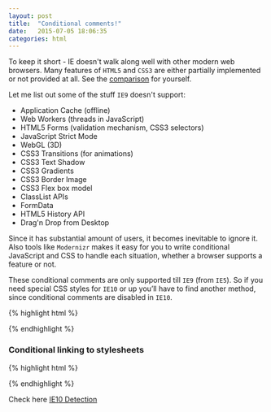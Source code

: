 ```yaml
---
layout: post
title:  "Conditional comments!"
date:   2015-07-05 18:06:35
categories: html
---
```


To keep it short - IE doesn't walk along well with other modern web browsers. Many features of `HTML5` and `CSS3` are either partially implemented or not provided at all. See the [comparison](https://html5test.com/compare/browser/ie-9.html) for yourself. 

Let me list out some of the stuff `IE9` doesn't support:

- Application Cache (offline)
- Web Workers (threads in JavaScript)
- HTML5 Forms (validation mechanism, CSS3 selectors)
- JavaScript Strict Mode
- WebGL (3D)
- CSS3 Transitions (for animations)
- CSS3 Text Shadow
- CSS3 Gradients
- CSS3 Border Image
- CSS3 Flex box model
- ClassList APIs
- FormData
- HTML5 History API
- Drag'n Drop from Desktop

Since it has substantial amount of users, it becomes inevitable to ignore it. Also tools like `Modernizr` makes it easy for you to write conditional JavaScript and CSS to handle each situation, whether a browser supports a feature or not.

These conditional comments are only supported till `IE9` (from `IE5`). So if you need special CSS styles for `IE10` or up you’ll have to find another method, since conditional comments are disabled in `IE10`.

{% highlight html %}
<!--[if IE]>
According to the conditional comment this is IE5-IE9<br />
<![endif]-->
<!--[if IE 6]>
According to the conditional comment this is IE6<br />
<![endif]-->
<!--[if IE 7]>
According to the conditional comment this is IE7<br />
<![endif]-->
<!--[if IE 8]>
According to the conditional comment this is IE8<br />
<![endif]-->
<!--[if IE 9]>
According to the conditional comment this is IE9<br />
<![endif]-->
<!--[if gte IE 8]>
According to the conditional comment this is IE8 or higher<br />
<![endif]-->
<!--[if lt IE 9]>
According to the conditional comment this is IE lower than 9<br />
<![endif]-->
<!--[if !IE]>
According to the conditional comment this is not IE5-IE9<br />
<![endif]-->
{% endhighlight %}

### Conditional linking to stylesheets

{% highlight html %}
<link rel="stylesheet" href="normal-styles.css" type="text/css" />
<!--[if lte IE 9]>
<link rel="stylesheet"  href="ie-fixes.css" type="text/css" />
<![endif]-->
{% endhighlight %}

Check here [IE10 Detection](http://stackoverflow.com/questions/16135814/check-for-ie-10)

